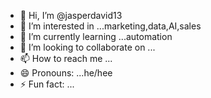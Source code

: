 - 👋 Hi, I’m @jasperdavid13
- 👀 I’m interested in ...marketing,data,AI,sales
- 🌱 I’m currently learning ...automation
- 💞️ I’m looking to collaborate on ...
- 📫 How to reach me ...
- 😄 Pronouns: ...he/hee
- ⚡ Fun fact: ...

<!---
jasperdavid13/jasperdavid13 is a ✨ special ✨ repository because its `README.md` (this file) appears on your GitHub profile.
You can click the Preview link to take a look at your changes.
--->
